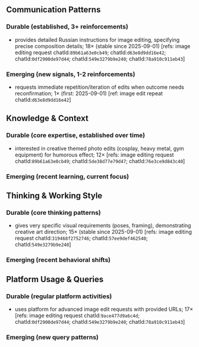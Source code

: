 ## Communication Patterns
### Durable (established, 3+ reinforcements)
- provides detailed Russian instructions for image editing, specifying precise composition details; 18× (stable since 2025-09-01) [refs: image editing request chatId:`89b61a63e0cb49`; chatId:`d63e8d9dd16e42`; chatId:`0df2900de97d44`; chatId:`549e3279b9e240`; chatId:`78a910c911eb43`]

### Emerging (new signals, 1-2 reinforcements)
- requests immediate repetition/iteration of edits when outcome needs reconfirmation; 1× (first: 2025-09-01) [ref: image edit repeat chatId:`d63e8d9dd16e42`]

## Knowledge & Context
### Durable (core expertise, established over time)
- interested in creative themed photo edits (cosplay, heavy metal, gym equipment) for humorous effect; 12× [refs: image editing request chatId:`89b61a63e0cb49`; chatId:`5de38d77e79d47`; chatId:`76e3ce9d843c40`]

### Emerging (recent learning, current focus)

## Thinking & Working Style
### Durable (core thinking patterns)
- gives very specific visual requirements (poses, framing), demonstrating creative art direction; 15× (stable since 2025-09-01) [refs: image editing request chatId:`319468f2752746`; chatId:`57ee9def462540`; chatId:`549e3279b9e240`]

### Emerging (recent behavioral shifts)

## Platform Usage & Queries
### Durable (regular platform activities)
- uses platform for advanced image edit requests with provided URLs; 17× [refs: image editing request chatId:`9ace477d9a6c4d`; chatId:`0df2900de97d44`; chatId:`549e3279b9e240`; chatId:`78a910c911eb43`]

### Emerging (new query patterns)